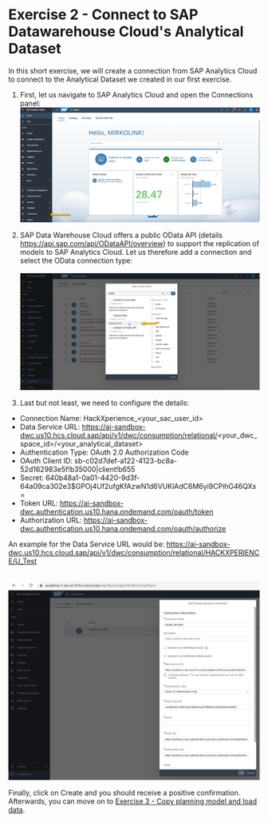 # Exercise 2 - Connect to SAP Datawarehouse Cloud's Analytical Dataset

In this short exercise, we will create a connection from SAP Analytics Cloud to connect to the Analytical Dataset we created in our first exercise.

1. First, let us navigate to SAP Analytics Cloud and open the Connections panel: 
<br>![](/exercises/2_Connect_to_DWC/images/01_Connections.png)

2. SAP Data Warehouse Cloud offers a public OData API (details https://api.sap.com/api/ODataAPI/overview) to support the replication of models to SAP Analytics Cloud. Let us therefore add a connection and select the OData connection type:  
<br>![](/exercises/2_Connect_to_DWC/images/02_OData.png)

3. Last but not least, we need to configure the details:

- Connection Name: HackXperience_<your_sac_user_id>
- Data Service URL: https://ai-sandbox-dwc.us10.hcs.cloud.sap/api/v1/dwc/consumption/relational/<your_dwc_space_id>/<your_analytical_dataset> 
- Authentication Type: OAuth 2.0 Authorization Code
- OAuth Client ID: sb-c02d7def-a122-4123-bc8a-52d162983e5f!b35000|client!b655
- Secret: 640b48a1-0a01-4420-9d3f-64a09ca302e3$GPOj4Uf2ufgKfAzwN1d6VUKlAdC6M6yi9CPihG46QXs=
- Token URL: https://ai-sandbox-dwc.authentication.us10.hana.ondemand.com/oauth/token 
- Authorization URL: https://ai-sandbox-dwc.authentication.us10.hana.ondemand.com/oauth/authorize

An example for the Data Service URL would be: https://ai-sandbox-dwc.us10.hcs.cloud.sap/api/v1/dwc/consumption/relational/HACKXPERIENCE/U_Test  

<br>![](/exercises/2_Connect_to_DWC/images/03_Configuration.JPG)

Finally, click on Create and you should receive a positive confirmation. Afterwards, you can move on to [Exercise 3 - Copy planning model and load data](/exercises/3_Copy_Model_and_Import_Data/).
